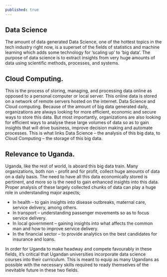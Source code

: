 ```yaml
---
published: true
---
```


## Data Science 

The amount of data generated Data Science, one of the hottest topics in the tech industry right now, is a superset of the fields of statistics and machine learning which adds some technology for ‘scaling up’ to ‘big data’. The purpose of data science is to extract insights from very huge amounts of data using scientific methods, processes, and systems. 

## Cloud Computing.

This is the process of storing, managing, and processing data online as opposed to a personal computer or local server. This online data is stored on a network of remote servers hosted on the internet. 
Data Science and Cloud computing. 
Because of the amount of big data generated daily, organizations are always looking for more efficient, economic and secure ways to store this data. But most importantly, organizations are also looking for efficient ways to analyse these large volumes of data so as to gain insights that will drive business, improve decision making and automate processes. This is what links Data Science – the analysis of this big data, to Cloud Computing – the storage of this big data. 

## Relevance to Uganda. 

Uganda, like the rest of world, is aboard this big data train. Many organizations, both non - profit and for profit, collect huge amounts of data on a daily basis. The need to have all this data economically stored is pertinent, and more so is the need to gain enhanced insights into this data. 
Proper analysis of these largely collected chunks of data can play a huge role in understanding major aspects;
+ In health – to gain insights into disease outbreaks, maternal care, service delivery, among others. 
+ In transport – understanding passenger movements so as to focus service delivery. 
+	In local government – gaining insights into what affects the common man and how to improve service delivery.
+	In the financial sector – to provide analytics on the best candidates for insurance and loans.

In order for Uganda to make headway and compete favourably in these fields, it’s critical that Ugandan universities incorporate data science courses into their curriculum. This is meant to equip as many Ugandans as possible with the necessary skills required to ready themselves of the inevitable future in these two fields.  

